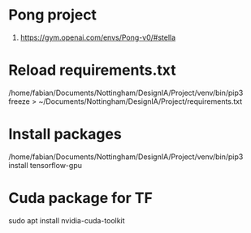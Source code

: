 # Pong project
1. https://gym.openai.com/envs/Pong-v0/#stella

[//]: # (# Install Room)
[//]: # (1. http://www.atarimania.com/game-atari-2600-vcs-pong-sports_16597.html)
[//]: # (2. Download image)
[//]: # (3. ./venv/bien/ale-import-roms ./../../roms)

# Reload requirements.txt
/home/fabian/Documents/Nottingham/DesignIA/Project/venv/bin/pip3 freeze > ~/Documents/Nottingham/DesignIA/Project/requirements.txt

# Install packages
/home/fabian/Documents/Nottingham/DesignIA/Project/venv/bin/pip3 install tensorflow-gpu


# Cuda package for TF
sudo apt install nvidia-cuda-toolkit
